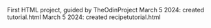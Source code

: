First HTML project, guided by TheOdinProject
March 5 2024: created tutorial.html
March 5 2024: created recipetutorial.html